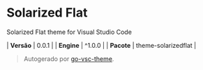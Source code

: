 # Solarized Flat

Solarized Flat theme for Visual Studio Code

| **Versão** | 0.0.1 |
| **Engine** | ^1.0.0 |
| **Pacote** | theme-solarizedflat |

> Autogerado por [go-vsc-theme](https://github.com/natalbu/go-vsc-theme).
